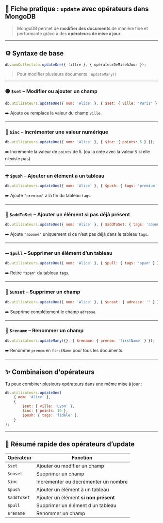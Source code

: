## 🧾 Fiche pratique : `update` avec opérateurs dans MongoDB

> MongoDB permet de **modifier des documents** de manière fine et performante grâce à des **opérateurs de mise à jour**.

---

## ⚙️ Syntaxe de base

```javascript
db.nomCollection.updateOne({ filtre }, { opérateurDeMiseAJour });
```

> Pour modifier plusieurs documents : `updateMany()`

---

### 🟢 `$set` – Modifier ou ajouter un champ

```javascript
db.utilisateurs.updateOne({ nom: 'Alice' }, { $set: { ville: 'Paris' } });
```

➡️ Ajoute ou remplace la valeur du champ `ville`.

---

### 🔢 `$inc` – Incrémenter une valeur numérique

```javascript
db.utilisateurs.updateOne({ nom: 'Alice' }, { $inc: { points: 5 } });
```

➡️ Incrémente la valeur de `points` de 5.
(ou la crée avec la valeur `5` si elle n’existe pas)

---

### ➕ `$push` – Ajouter un élément à un tableau

```javascript
db.utilisateurs.updateOne({ nom: 'Alice' }, { $push: { tags: 'premium' } });
```

➡️ Ajoute `"premium"` à la fin du tableau `tags`.

---

### 🔄 `$addToSet` – Ajouter un élément **si pas déjà présent**

```javascript
db.utilisateurs.updateOne({ nom: 'Alice' }, { $addToSet: { tags: 'abonné' } });
```

➡️ Ajoute `"abonné"` uniquement si ce n’est pas déjà dans le tableau `tags`.

---

### ➖ `$pull` – Supprimer un élément d’un tableau

```javascript
db.utilisateurs.updateOne({ nom: 'Alice' }, { $pull: { tags: 'spam' } });
```

➡️ Retire `"spam"` du tableau `tags`.

---

### 🧹 `$unset` – Supprimer un champ

```javascript
db.utilisateurs.updateOne({ nom: 'Alice' }, { $unset: { adresse: '' } });
```

➡️ Supprime complètement le champ `adresse`.

---

### 🔁 `$rename` – Renommer un champ

```javascript
db.utilisateurs.updateMany({}, { $rename: { prenom: 'firstName' } });
```

➡️ Renomme `prenom` en `firstName` pour tous les documents.

---

## ✨ Combinaison d'opérateurs

Tu peux combiner plusieurs opérateurs dans une même mise à jour :

```javascript
db.utilisateurs.updateOne(
	{ nom: 'Alice' },
	{
		$set: { ville: 'Lyon' },
		$inc: { points: 10 },
		$push: { tags: 'fidèle' },
	}
);
```

---

## 🧠 Résumé rapide des opérateurs d’update

| Opérateur   | Fonction                              |
| ----------- | ------------------------------------- |
| `$set`      | Ajouter ou modifier un champ          |
| `$unset`    | Supprimer un champ                    |
| `$inc`      | Incrémenter ou décrémenter un nombre  |
| `$push`     | Ajouter un élément à un tableau       |
| `$addToSet` | Ajouter un élément **si non présent** |
| `$pull`     | Supprimer un élément d’un tableau     |
| `$rename`   | Renommer un champ                     |

